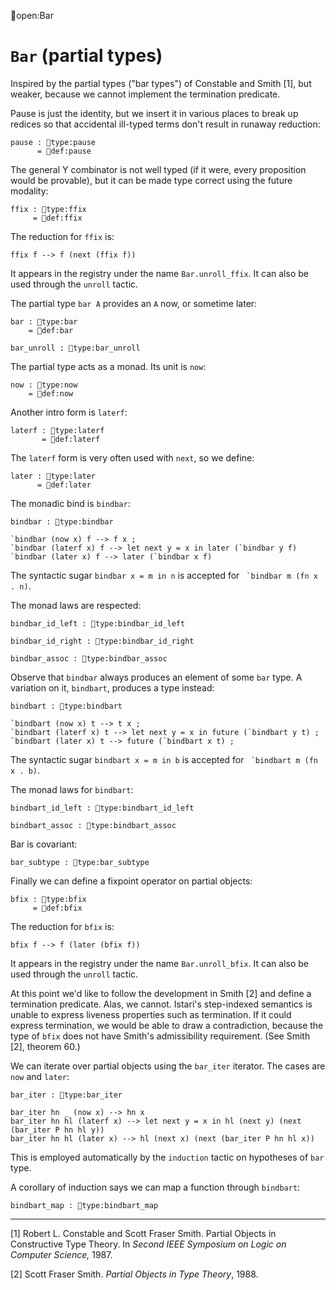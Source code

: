 open:Bar
# `Bar` (partial types)

Inspired by the partial types ("bar types") of Constable and Smith [1],
but weaker, because we cannot implement the termination predicate.

Pause is just the identity, but we insert it in various places to
break up redices so that accidental ill-typed terms don't result in
runaway reduction:

    pause : type:pause
          = def:pause

The general Y combinator is not well typed (if it were, every
proposition would be provable), but it can be made type correct using
the future modality:

    ffix : type:ffix
         = def:ffix

The reduction for `ffix` is:

    ffix f --> f (next (ffix f))

It appears in the registry under the name `Bar.unroll_ffix`.  It can
also be used through the `unroll` tactic.


The partial type `bar A` provides an `A` now, or sometime later:

    bar : type:bar
        = def:bar

    bar_unroll : type:bar_unroll

The partial type acts as a monad.  Its unit is `now`:

    now : type:now
        = def:now

Another intro form is `laterf`:

    laterf : type:laterf
           = def:laterf

The `laterf` form is very often used with `next`, so we define:

    later : type:later
          = def:later

The monadic bind is `bindbar`:

    bindbar : type:bindbar

    `bindbar (now x) f --> f x ;
    `bindbar (laterf x) f --> let next y = x in later (`bindbar y f)
    `bindbar (later x) f --> later (`bindbar x f)

The syntactic sugar `bindbar x = m in n` is accepted for 
`` `bindbar m (fn x . n)``.

The monad laws are respected:

    bindbar_id_left : type:bindbar_id_left

    bindbar_id_right : type:bindbar_id_right

    bindbar_assoc : type:bindbar_assoc


Observe that `bindbar` always produces an element of some `bar` type.  A
variation on it, `bindbart`, produces a type instead:

    bindbart : type:bindbart

    `bindbart (now x) t --> t x ;
    `bindbart (laterf x) t --> let next y = x in future (`bindbart y t) ;
    `bindbart (later x) t --> future (`bindbart x t) ;

The syntactic sugar `bindbart x = m in b` is accepted for 
`` `bindbart m (fn x . b)``.

The monad laws for `bindbart`:

    bindbart_id_left : type:bindbart_id_left

    bindbart_assoc : type:bindbart_assoc


Bar is covariant:

    bar_subtype : type:bar_subtype


Finally we can define a fixpoint operator on partial objects:

    bfix : type:bfix
         = def:bfix

The reduction for `bfix` is:

    bfix f --> f (later (bfix f))

It appears in the registry under the name `Bar.unroll_bfix`.  It can
also be used through the `unroll` tactic.


At this point we'd like to follow the development in Smith [2] and
define a termination predicate.  Alas, we cannot.  Istari's
step-indexed semantics is unable to express liveness properties such
as termination.  If it could express termination, we would be able to
draw a contradiction, because the type of `bfix` does not have Smith's
admissibility requirement.  (See Smith [2], theorem 60.)


We can iterate over partial objects using the `bar_iter` iterator.
The cases are `now` and `later`:

    bar_iter : type:bar_iter

    bar_iter hn _ (now x) --> hn x
    bar_iter hn hl (laterf x) --> let next y = x in hl (next y) (next (bar_iter P hn hl y))
    bar_iter hn hl (later x) --> hl (next x) (next (bar_iter P hn hl x))

This is employed automatically by the `induction` tactic on hypotheses
of `bar` type.

A corollary of induction says we can map a function through `bindbart`:

    bindbart_map : type:bindbart_map

---

[1] Robert L. Constable and Scott Fraser Smith.  Partial Objects in
Constructive Type Theory.  In *Second IEEE Symposium on Logic on
Computer Science,* 1987.

[2] Scott Fraser Smith.  *Partial Objects in Type Theory*, 1988.
